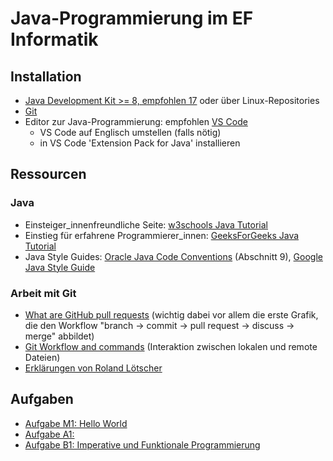 # Java-Programmierung im EF Informatik

## Installation

- [Java Development Kit >= 8, empfohlen 17](https://learn.microsoft.com/en-us/java/openjdk/download#openjdk-17) oder über Linux-Repositories
- [Git](https://git-scm.com/book/en/v2/Getting-Started-Installing-Git)
- Editor zur Java-Programmierung: empfohlen [VS Code](https://code.visualstudio.com/)
  - VS Code auf Englisch umstellen (falls nötig)
  - in VS Code 'Extension Pack for Java' installieren

## Ressourcen

### Java

- Einsteiger_innenfreundliche Seite: [w3schools Java Tutorial](https://www.w3schools.com/java/default.asp)
- Einstieg für erfahrene Programmierer_innen: [GeeksForGeeks Java Tutorial](https://www.geeksforgeeks.org/java/)
- Java Style Guides: [Oracle Java Code Conventions](https://www.oracle.com/technetwork/java/codeconventions-150003.pdf) (Abschnitt 9), [Google Java Style Guide](https://google.github.io/styleguide/javaguide.html)

### Arbeit mit Git

- [What are GitHub pull requests](https://axolo.co/blog/p/part-1-what-are-github-pull-requests) (wichtig dabei vor allem die erste Grafik, die den Workflow "branch -> commit -> pull request -> discuss -> merge" abbildet)
- [Git Workflow and commands](https://www.cidevops.com/2018/01/git-workflow-and-commands.html) (Interaktion zwischen lokalen und remote Dateien)
- [Erklärungen von Roland Lötscher](GIT.md)

## Aufgaben

- [Aufgabe M1: Hello World](https://classroom.github.com/a/pxOW8F8w)
- [Aufgabe A1: ](https://classroom.github.com/a/oUJYNGjb)
- [Aufgabe B1: Imperative und Funktionale Programmierung](https://classroom.github.com/a/esVvwjfu)
